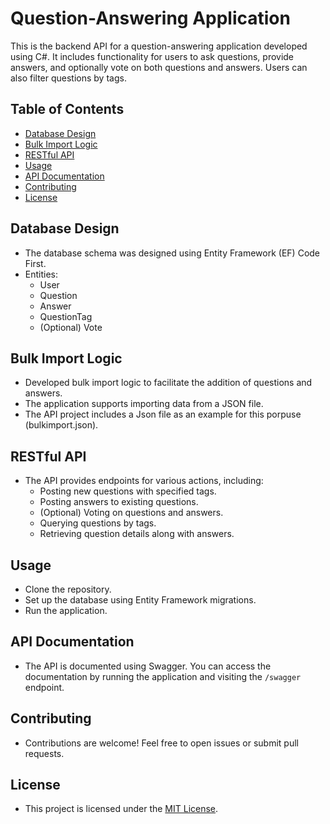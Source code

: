 # Question-Answering Application

This is the backend API for a question-answering application developed using C#. It includes functionality for users to ask questions, provide answers, and optionally vote on both questions and answers. Users can also filter questions by tags.

## Table of Contents
- [Database Design](#database-design)
- [Bulk Import Logic](#bulk-import-logic)
- [RESTful API](#restful-api)
- [Usage](#usage)
- [API Documentation](#api-documentation)
- [Contributing](#contributing)
- [License](#license)

## Database Design
- The database schema was designed using Entity Framework (EF) Code First.
- Entities:
  - User
  - Question
  - Answer
  - QuestionTag
  - (Optional) Vote

## Bulk Import Logic
- Developed bulk import logic to facilitate the addition of questions and answers.
- The application supports importing data from a JSON file.
- The API project includes a Json file as an example for this porpuse (bulkimport.json).

## RESTful API
- The API provides endpoints for various actions, including:
  - Posting new questions with specified tags.
  - Posting answers to existing questions.
  - (Optional) Voting on questions and answers.
  - Querying questions by tags.
  - Retrieving question details along with answers.

## Usage
- Clone the repository.
- Set up the database using Entity Framework migrations.
- Run the application.

## API Documentation
- The API is documented using Swagger. You can access the documentation by running the application and visiting the `/swagger` endpoint.

## Contributing
- Contributions are welcome! Feel free to open issues or submit pull requests.

## License
- This project is licensed under the [MIT License](LICENSE).
